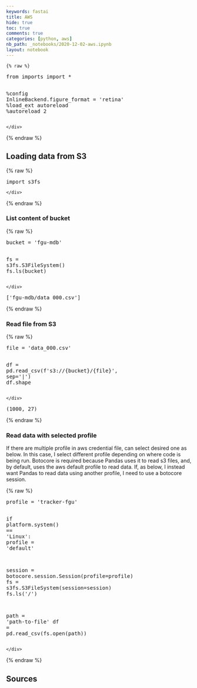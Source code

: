 ```yaml
---
keywords: fastai
title: AWS
hide: true
toc: true
comments: true
categories: [python, aws]
nb_path: _notebooks/2020-12-02-aws.ipynb
layout: notebook
---
```


<!--
#################################################
### THIS FILE WAS AUTOGENERATED! DO NOT EDIT! ###
#################################################
# file to edit: _notebooks/2020-12-02-aws.ipynb
-->

<div class="container" id="notebook-container">
        
    {% raw %}
    
<div class="cell border-box-sizing code_cell rendered">
<div class="input">

<div class="inner_cell">
    <div class="input_area">
<div class=" highlight hl-ipython3"><pre><span></span><span class="kn">from</span> <span class="nn">imports</span> <span class="kn">import</span> <span class="o">*</span>

<span class="o">%</span><span class="k">config</span> InlineBackend.figure_format = &#39;retina&#39;
<span class="o">%</span><span class="k">load_ext</span> autoreload
<span class="o">%</span><span class="k">autoreload</span> 2
</pre></div>

    </div>
</div>
</div>

</div>
    {% endraw %}

<div class="cell border-box-sizing text_cell rendered"><div class="inner_cell">
<div class="text_cell_render border-box-sizing rendered_html">
<h2 id="Loading-data-from-S3">Loading data from S3<a class="anchor-link" href="#Loading-data-from-S3"> </a></h2>
</div>
</div>
</div>
    {% raw %}
    
<div class="cell border-box-sizing code_cell rendered">
<div class="input">

<div class="inner_cell">
    <div class="input_area">
<div class=" highlight hl-ipython3"><pre><span></span><span class="kn">import</span> <span class="nn">s3fs</span>
</pre></div>

    </div>
</div>
</div>

</div>
    {% endraw %}

<div class="cell border-box-sizing text_cell rendered"><div class="inner_cell">
<div class="text_cell_render border-box-sizing rendered_html">
<h3 id="List-content-of-bucket">List content of bucket<a class="anchor-link" href="#List-content-of-bucket"> </a></h3>
</div>
</div>
</div>
    {% raw %}
    
<div class="cell border-box-sizing code_cell rendered">
<div class="input">

<div class="inner_cell">
    <div class="input_area">
<div class=" highlight hl-ipython3"><pre><span></span><span class="n">bucket</span> <span class="o">=</span> <span class="s1">&#39;fgu-mdb&#39;</span>

<span class="n">fs</span> <span class="o">=</span> <span class="n">s3fs</span><span class="o">.</span><span class="n">S3FileSystem</span><span class="p">()</span>
<span class="n">fs</span><span class="o">.</span><span class="n">ls</span><span class="p">(</span><span class="n">bucket</span><span class="p">)</span>
</pre></div>

    </div>
</div>
</div>

<div class="output_wrapper">
<div class="output">

<div class="output_area">



<div class="output_text output_subarea output_execute_result">
<pre>[&#39;fgu-mdb/data_000.csv&#39;]</pre>
</div>

</div>

</div>
</div>

</div>
    {% endraw %}

<div class="cell border-box-sizing text_cell rendered"><div class="inner_cell">
<div class="text_cell_render border-box-sizing rendered_html">
<h3 id="Read-file-from-S3">Read file from S3<a class="anchor-link" href="#Read-file-from-S3"> </a></h3>
</div>
</div>
</div>
    {% raw %}
    
<div class="cell border-box-sizing code_cell rendered">
<div class="input">

<div class="inner_cell">
    <div class="input_area">
<div class=" highlight hl-ipython3"><pre><span></span><span class="n">file</span> <span class="o">=</span> <span class="s1">&#39;data_000.csv&#39;</span>

<span class="n">df</span> <span class="o">=</span> <span class="n">pd</span><span class="o">.</span><span class="n">read_csv</span><span class="p">(</span><span class="sa">f</span><span class="s1">&#39;s3://</span><span class="si">{</span><span class="n">bucket</span><span class="si">}</span><span class="s1">/</span><span class="si">{</span><span class="n">file</span><span class="si">}</span><span class="s1">&#39;</span><span class="p">,</span> <span class="n">sep</span><span class="o">=</span><span class="s1">&#39;|&#39;</span><span class="p">)</span>
<span class="n">df</span><span class="o">.</span><span class="n">shape</span>
</pre></div>

    </div>
</div>
</div>

<div class="output_wrapper">
<div class="output">

<div class="output_area">



<div class="output_text output_subarea output_execute_result">
<pre>(1000, 27)</pre>
</div>

</div>

</div>
</div>

</div>
    {% endraw %}

<div class="cell border-box-sizing text_cell rendered"><div class="inner_cell">
<div class="text_cell_render border-box-sizing rendered_html">
<h3 id="Read-data-with-selected-profile">Read data with selected profile<a class="anchor-link" href="#Read-data-with-selected-profile"> </a></h3>
</div>
</div>
</div>
<div class="cell border-box-sizing text_cell rendered"><div class="inner_cell">
<div class="text_cell_render border-box-sizing rendered_html">
<p>If there are multiple profile in aws credential file, can select desired one as below. In this case, I select different profile depending on where code is being run. Botocore is required because Pandas uses it to read s3 files, and, by default, uses the aws default profile to read data. If, as below, I instead want Pandas to read data using another profile, I need to use a botocore session.</p>

</div>
</div>
</div>
    {% raw %}
    
<div class="cell border-box-sizing code_cell rendered">
<div class="input">

<div class="inner_cell">
    <div class="input_area">
<div class=" highlight hl-ipython3"><pre><span></span><span class="n">profile</span> <span class="o">=</span> <span class="s1">&#39;tracker-fgu&#39;</span>

<span class="k">if</span> <span class="n">platform</span><span class="o">.</span><span class="n">system</span><span class="p">()</span> <span class="o">==</span> <span class="s1">&#39;Linux&#39;</span><span class="p">:</span>
    <span class="n">profile</span> <span class="o">=</span> <span class="s1">&#39;default&#39;</span>

<span class="n">session</span> <span class="o">=</span> <span class="n">botocore</span><span class="o">.</span><span class="n">session</span><span class="o">.</span><span class="n">Session</span><span class="p">(</span><span class="n">profile</span><span class="o">=</span><span class="n">profile</span><span class="p">)</span>
<span class="n">fs</span> <span class="o">=</span> <span class="n">s3fs</span><span class="o">.</span><span class="n">S3FileSystem</span><span class="p">(</span><span class="n">session</span><span class="o">=</span><span class="n">session</span><span class="p">)</span>
<span class="n">fs</span><span class="o">.</span><span class="n">ls</span><span class="p">(</span><span class="s1">&#39;/&#39;</span><span class="p">)</span>

<span class="n">path</span> <span class="o">=</span> <span class="s1">&#39;path-to-file&#39;</span>
<span class="n">df</span> <span class="o">=</span> <span class="n">pd</span><span class="o">.</span><span class="n">read_csv</span><span class="p">(</span><span class="n">fs</span><span class="o">.</span><span class="n">open</span><span class="p">(</span><span class="n">path</span><span class="p">))</span>
</pre></div>

    </div>
</div>
</div>

</div>
    {% endraw %}

<div class="cell border-box-sizing text_cell rendered"><div class="inner_cell">
<div class="text_cell_render border-box-sizing rendered_html">
<h2 id="Sources">Sources<a class="anchor-link" href="#Sources"> </a></h2>
</div>
</div>
</div>
</div>
 

